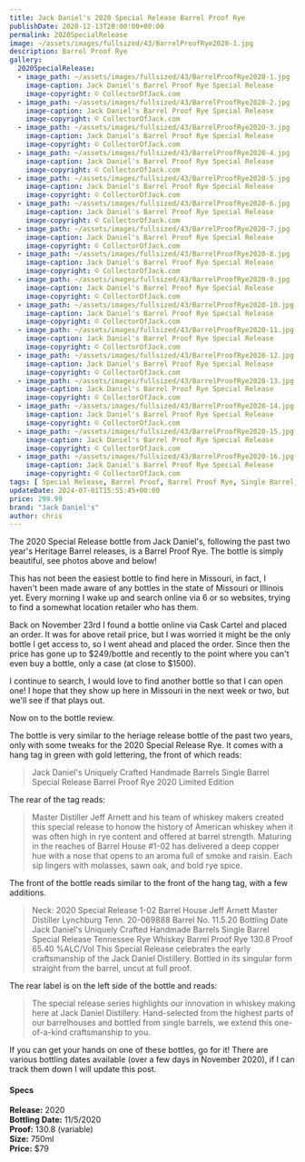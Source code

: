 ```yaml
---
title: Jack Daniel's 2020 Special Release Barrel Proof Rye
publishDate: 2020-12-13T20:00:00+00:00
permalink: 2020SpecialRelease
image: ~/assets/images/fullsized/43/BarrelProofRye2020-1.jpg
description: Barrel Proof Rye
gallery:
  2020SpecialRelease:
  - image_path: ~/assets/images/fullsized/43/BarrelProofRye2020-1.jpg
    image-caption: Jack Daniel's Barrel Proof Rye Special Release
    image-copyright: © CollectorOfJack.com
  - image_path: ~/assets/images/fullsized/43/BarrelProofRye2020-2.jpg
    image-caption: Jack Daniel's Barrel Proof Rye Special Release
    image-copyright: © CollectorOfJack.com
  - image_path: ~/assets/images/fullsized/43/BarrelProofRye2020-3.jpg
    image-caption: Jack Daniel's Barrel Proof Rye Special Release
    image-copyright: © CollectorOfJack.com
  - image_path: ~/assets/images/fullsized/43/BarrelProofRye2020-4.jpg
    image-caption: Jack Daniel's Barrel Proof Rye Special Release
    image-copyright: © CollectorOfJack.com
  - image_path: ~/assets/images/fullsized/43/BarrelProofRye2020-5.jpg
    image-caption: Jack Daniel's Barrel Proof Rye Special Release
    image-copyright: © CollectorOfJack.com
  - image_path: ~/assets/images/fullsized/43/BarrelProofRye2020-6.jpg
    image-caption: Jack Daniel's Barrel Proof Rye Special Release
    image-copyright: © CollectorOfJack.com
  - image_path: ~/assets/images/fullsized/43/BarrelProofRye2020-7.jpg
    image-caption: Jack Daniel's Barrel Proof Rye Special Release
    image-copyright: © CollectorOfJack.com
  - image_path: ~/assets/images/fullsized/43/BarrelProofRye2020-8.jpg
    image-caption: Jack Daniel's Barrel Proof Rye Special Release
    image-copyright: © CollectorOfJack.com
  - image_path: ~/assets/images/fullsized/43/BarrelProofRye2020-9.jpg
    image-caption: Jack Daniel's Barrel Proof Rye Special Release
    image-copyright: © CollectorOfJack.com
  - image_path: ~/assets/images/fullsized/43/BarrelProofRye2020-10.jpg
    image-caption: Jack Daniel's Barrel Proof Rye Special Release
    image-copyright: © CollectorOfJack.com
  - image_path: ~/assets/images/fullsized/43/BarrelProofRye2020-11.jpg
    image-caption: Jack Daniel's Barrel Proof Rye Special Release
    image-copyright: © CollectorOfJack.com
  - image_path: ~/assets/images/fullsized/43/BarrelProofRye2020-12.jpg
    image-caption: Jack Daniel's Barrel Proof Rye Special Release
    image-copyright: © CollectorOfJack.com
  - image_path: ~/assets/images/fullsized/43/BarrelProofRye2020-13.jpg
    image-caption: Jack Daniel's Barrel Proof Rye Special Release
    image-copyright: © CollectorOfJack.com
  - image_path: ~/assets/images/fullsized/43/BarrelProofRye2020-14.jpg
    image-caption: Jack Daniel's Barrel Proof Rye Special Release
    image-copyright: © CollectorOfJack.com
  - image_path: ~/assets/images/fullsized/43/BarrelProofRye2020-15.jpg
    image-caption: Jack Daniel's Barrel Proof Rye Special Release
    image-copyright: © CollectorOfJack.com
  - image_path: ~/assets/images/fullsized/43/BarrelProofRye2020-16.jpg
    image-caption: Jack Daniel's Barrel Proof Rye Special Release
    image-copyright: © CollectorOfJack.com
tags: [ Special Release, Barrel Proof, Barrel Proof Rye, Single Barrel, Rye, "2020" ]
updateDate: 2024-07-01T15:55:45+00:00
price: 299.99
brand: "Jack Daniel's"
author: chris
---
```

The 2020 Special Release bottle from Jack Daniel's, following the past two year's Heritage Barrel releases, is a Barrel Proof Rye. The bottle is simply beautiful, see photos above and below!

This has not been the easiest bottle to find here in Missouri, in fact, I haven't been made aware of any bottles in the state of Missouri or Illinois yet. Every morning I wake up and search online via 6 or so websites, trying to find a somewhat location retailer who has them. 

Back on November 23rd I found a bottle online via Cask Cartel and placed an order. It was for above retail price, but I was worried it might be the only bottle I get access to, so I went ahead and placed the order. Since then the price has gone up to $249/bottle and recently to the point where you can't even buy a bottle, only a case (at close to $1500).

I continue to search, I would love to find another bottle so that I can open one! I hope that they show up here in Missouri in the next week or two, but we'll see if that plays out.

Now on to the bottle review. 

The bottle is very similar to the heriage release bottle of the past two years, only with some tweaks for the 2020 Special Release Rye. It comes with a hang tag in green with gold lettering, the front of which reads:

> Jack Daniel's 
> Uniquely Crafted Handmade Barrels
> Single Barrel Special Release Barrel Proof Rye
> 2020 Limited Edition

The rear of the tag reads:

> Master Distiller Jeff Arnett and his team of whiskey makers created this special release to honow the history of American whiskey when it was often high in rye content and offered at barrel strength. Maturing in the reaches of Barrel House #1-02 has delivered a deep copper hue with a nose that opens to an aroma full of smoke and raisin. Each sip lingers with molasses, sawn oak, and bold rye spice.

The front of the bottle reads similar to the front of the hang tag, with a few additions. 

> Neck: 2020 Special Release 1-02 Barrel House Jeff Arnett Master Distiller Lynchburg Tenn. 20-069888 Barrel No. 11.5.20 Bottling Date
> Jack Daniel's 
> Uniquely Crafted Handmade Barrels
> Single Barrel Special Release
> Tennessee Rye Whiskey
> Barrel Proof Rye 130.8 Proof 65.40 %ALC/Vol
> This Special Release celebrates the early craftsmanship of the Jack Daniel Distillery. Bottled in its singular form straight from the barrel, uncut at full proof.

The rear label is on the left side of the bottle and reads:

> The special release series highlights our innovation in whiskey making here at Jack Daniel Distillery. Hand-selected from the highest parts of our barrelhouses and bottled from single barrels, we extend this one-of-a-kind craftsmanship to you.

If you can get your hands on one of these bottles, go for it! There are various bottling dates available (over a few days in November 2020), if I can track them down I will update this post.

#### Specs

**Release:** 2020  
**Bottling Date:** 11/5/2020  
**Proof:** 130.8 (variable)  
**Size:** 750ml  
**Price:** $79

